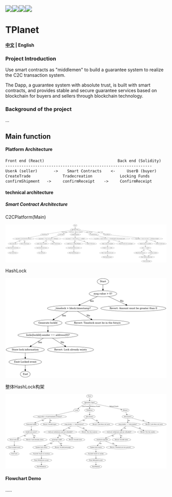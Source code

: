 <div style="display: flex; flex-direction: row;">
    <img src="https://badgen.net/static/license/MIT/green" style="zoom:130%;" />
    <img src="https://img.shields.io/badge/solidity-v0.8.20-red" style="zoom:130%;" />
    <img src="https://img.shields.io/badge/React-front end-blue" style="zoom:130%;" />
    <img src="https://img.shields.io/badge/last commit-December-orange" style="zoom:130%;" />
</div>

# TPlanet

#### [中文](https://github.com/admi-n/TPlanet/blob/main/README.md) | English

### Project Introduction

Use smart contracts as "middlemen" to build a guarantee system to realize the C2C transaction system.

The Dapp, a guarantee system with absolute trust, is built with smart contracts, and provides stable and secure guarantee services based on blockchain for buyers and sellers through blockchain technology.



### Background of the project

...



## Main function

#### Platform Architecture

```
Front end (React)                                Back end (Solidity)
----------------------------------------------------------------
UserA (seller)       ->    Smart Contracts    <-     UserB (buyer)
CreateTrade              Tradecreation            Locking Funds
confirmShipment   ->     confirmReceipt    ->     ConfirmReceipt
```

#### technical architecture

##### Smart Contract Architecture

C2CPlatform(Main)

<img src="assets/main.png" alt="main"  />

HashLock

<img src="assets/hashlock.png" alt="main" style="zoom: 50%;" />

整体HashLock构架

<img src="assets/detailed_hashlock.png" alt="main" />

#### Flowchart Demo

.....
